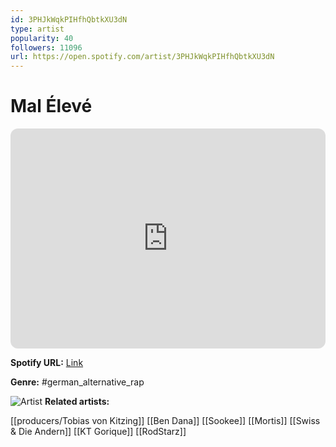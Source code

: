 ```yaml
---
id: 3PHJkWqkPIHfhQbtkXU3dN
type: artist
popularity: 40
followers: 11096
url: https://open.spotify.com/artist/3PHJkWqkPIHfhQbtkXU3dN
---
```

# Mal Élevé

<iframe style="border-radius:12px" src="https://open.spotify.com/embed/artist/3PHJkWqkPIHfhQbtkXU3dN" width="100%" height="352" frameBorder="0" allowfullscreen="" allow="autoplay; clipboard-write; encrypted-media; fullscreen; picture-in-picture" loading="lazy"></iframe>

**Spotify URL:** [Link](https://open.spotify.com/artist/3PHJkWqkPIHfhQbtkXU3dN)

**Genre:**  #german_alternative_rap

![Artist](https://i.scdn.co/image/ab6761610000e5eb5364cd968468b1db38fdf125)
**Related artists:**

[[producers/Tobias von Kitzing]]
[[Ben Dana]]
[[Sookee]]
[[Mortis]]
[[Swiss & Die Andern]]
[[KT Gorique]]
[[RodStarz]]
